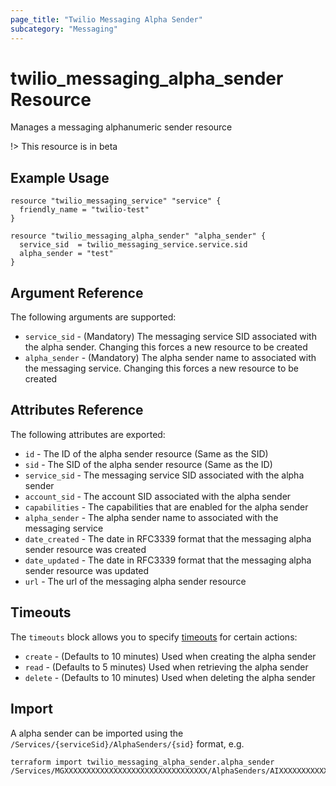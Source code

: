 ```yaml
---
page_title: "Twilio Messaging Alpha Sender"
subcategory: "Messaging"
---
```


# twilio_messaging_alpha_sender Resource

Manages a messaging alphanumeric sender resource

!> This resource is in beta

## Example Usage

```hcl
resource "twilio_messaging_service" "service" {
  friendly_name = "twilio-test"
}

resource "twilio_messaging_alpha_sender" "alpha_sender" {
  service_sid  = twilio_messaging_service.service.sid
  alpha_sender = "test"
}
```

## Argument Reference

The following arguments are supported:

- `service_sid` - (Mandatory) The messaging service SID associated with the alpha sender. Changing this forces a new resource to be created
- `alpha_sender` - (Mandatory) The alpha sender name to associated with the messaging service. Changing this forces a new resource to be created

## Attributes Reference

The following attributes are exported:

- `id` - The ID of the alpha sender resource (Same as the SID)
- `sid` - The SID of the alpha sender resource (Same as the ID)
- `service_sid` - The messaging service SID associated with the alpha sender
- `account_sid` - The account SID associated with the alpha sender
- `capabilities` - The capabilities that are enabled for the alpha sender
- `alpha_sender` - The alpha sender name to associated with the messaging service
- `date_created` - The date in RFC3339 format that the messaging alpha sender resource was created
- `date_updated` - The date in RFC3339 format that the messaging alpha sender resource was updated
- `url` - The url of the messaging alpha sender resource

## Timeouts

The `timeouts` block allows you to specify [timeouts](https://www.terraform.io/docs/configuration/resources.html#timeouts) for certain actions:

- `create` - (Defaults to 10 minutes) Used when creating the alpha sender
- `read` - (Defaults to 5 minutes) Used when retrieving the alpha sender
- `delete` - (Defaults to 10 minutes) Used when deleting the alpha sender

## Import

A alpha sender can be imported using the `/Services/{serviceSid}/AlphaSenders/{sid}` format, e.g.

```shell
terraform import twilio_messaging_alpha_sender.alpha_sender /Services/MGXXXXXXXXXXXXXXXXXXXXXXXXXXXXXXXX/AlphaSenders/AIXXXXXXXXXXXXXXXXXXXXXXXXXXXXXXXX
```
